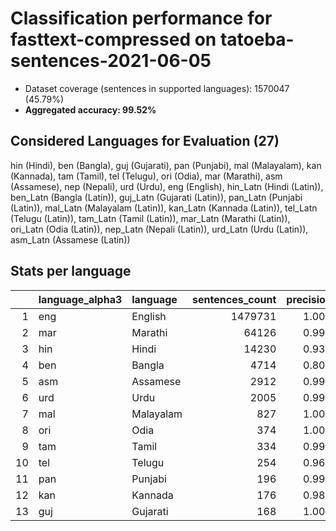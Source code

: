 # Classification performance for fasttext-compressed on tatoeba-sentences-2021-06-05

- Dataset coverage (sentences in supported languages): 1570047 (45.79%)
- **Aggregated accuracy: 99.52%**

<h2 id="supported-languages">Considered Languages for Evaluation (27)</h2>

hin (Hindi), ben (Bangla), guj (Gujarati), pan (Punjabi), mal (Malayalam), kan (Kannada), tam (Tamil), tel (Telugu), ori (Odia), mar (Marathi), asm (Assamese), nep (Nepali), urd (Urdu), eng (English), hin_Latn (Hindi (Latin)), ben_Latn (Bangla (Latin)), guj_Latn (Gujarati (Latin)), pan_Latn (Punjabi (Latin)), mal_Latn (Malayalam (Latin)), kan_Latn (Kannada (Latin)), tel_Latn (Telugu (Latin)), tam_Latn (Tamil (Latin)), mar_Latn (Marathi (Latin)), ori_Latn (Odia (Latin)), nep_Latn (Nepali (Latin)), urd_Latn (Urdu (Latin)), asm_Latn (Assamese (Latin))

<h2 id="metrics-per-language">Stats per language</h2>

|    | language_alpha3   | language   |   sentences_count |   precision |   recall |    f1 |      tp |   fp |      tn |   fn |
|---:|:------------------|:-----------|------------------:|------------:|---------:|------:|--------:|-----:|--------:|-----:|
|  1 | eng               | English    |           1479731 |       1.000 |    0.997 | 0.998 | 1475221 |   40 |   90276 | 4510 |
|  2 | mar               | Marathi    |             64126 |       0.993 |    0.984 | 0.985 |   63072 |  431 | 1505490 | 1054 |
|  3 | hin               | Hindi      |             14230 |       0.933 |    0.962 | 0.916 |   13687 |  985 | 1554832 |  543 |
|  4 | ben               | Bangla     |              4714 |       0.805 |    0.996 | 0.803 |    4693 | 1139 | 1564194 |   21 |
|  5 | asm               | Assamese   |              2912 |       0.995 |    0.594 | 0.742 |    1729 |    9 | 1567126 | 1183 |
|  6 | urd               | Urdu       |              2005 |       0.999 |    0.955 | 0.976 |    1915 |    2 | 1568040 |   90 |
|  7 | mal               | Malayalam  |               827 |       1.000 |    0.999 | 0.999 |     826 |    0 | 1569220 |    1 |
|  8 | ori               | Odia       |               374 |       1.000 |    0.741 | 0.851 |     277 |    0 | 1569673 |   97 |
|  9 | tam               | Tamil      |               334 |       0.997 |    1.000 | 0.997 |     334 |    1 | 1569712 |    0 |
| 10 | tel               | Telugu     |               254 |       0.969 |    1.000 | 0.969 |     254 |    8 | 1569785 |    0 |
| 11 | pan               | Punjabi    |               196 |       0.990 |    1.000 | 0.990 |     196 |    2 | 1569849 |    0 |
| 12 | kan               | Kannada    |               176 |       0.983 |    1.000 | 0.983 |     176 |    3 | 1569868 |    0 |
| 13 | guj               | Gujarati   |               168 |       1.000 |    1.000 | 1.000 |     168 |    0 | 1569879 |    0 |